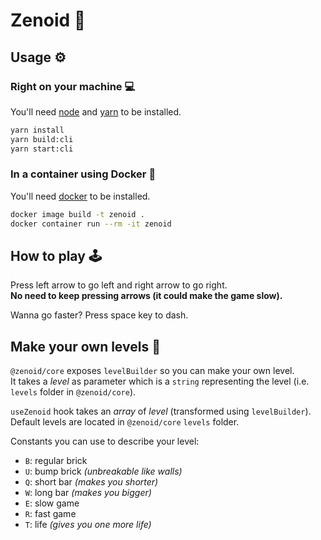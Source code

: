 # Zenoid 👾

## Usage ⚙️

### Right on your machine 💻

You'll need [node](https://nodejs.org) and [yarn](https://yarnpkg.com) to be installed.

```bash
yarn install
yarn build:cli
yarn start:cli
```

### In a container using Docker 🐳

You'll need [docker](https://www.docker.com/) to be installed.

```bash
docker image build -t zenoid .
docker container run --rm -it zenoid
```

## How to play 🕹

Press left arrow to go left and right arrow to go right.  
**No need to keep pressing arrows (it could make the game slow).**

Wanna go faster? Press space key to dash.

## Make your own levels 🧱

`@zenoid/core` exposes `levelBuilder` so you can make your own level.  
It takes a *level* as parameter which is a `string` representing the level (i.e. `levels` folder in `@zenoid/core`).

`useZenoid` hook takes an *array* of *level* (transformed using `levelBuilder`).  
Default levels are located in `@zenoid/core` `levels` folder.

Constants you can use to describe your level:

* `B`: regular brick
* `U`: bump brick *(unbreakable like walls)*
* `Q`: short bar *(makes you shorter)*
* `W`: long bar *(makes you bigger)*
* `E`: slow game
* `R`: fast game
* `T`: life *(gives you one more life)*
